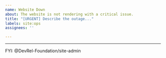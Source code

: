 ```yaml
---
name: Website Down
about: The website is not rendering with a critical issue.
title: "[URGENT] Describe the outage..."
labels: site:ops
assignees: ''

---
```


---
FYI: @DevRel-Foundation/site-admin
